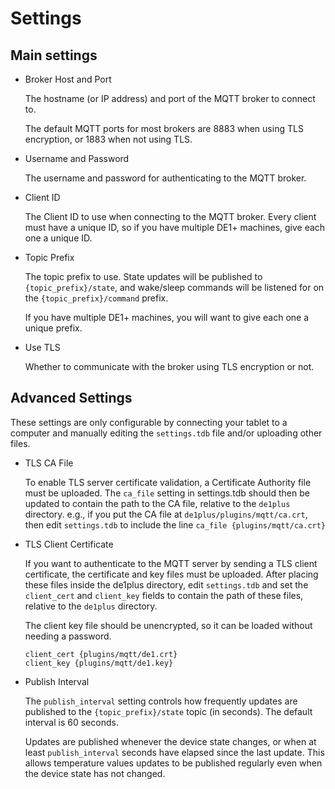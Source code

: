 # Settings

## Main settings

* Broker Host and Port

  The hostname (or IP address) and port of the MQTT broker to connect to.

  The default MQTT ports for most brokers are 8883 when using TLS encryption,
  or 1883 when not using TLS.

* Username and Password

  The username and password for authenticating to the MQTT broker.

* Client ID

  The Client ID to use when connecting to the MQTT broker.  Every client must
  have a unique ID, so if you have multiple DE1+ machines, give each one a
  unique ID.

* Topic Prefix

  The topic prefix to use.  State updates will be published to
  `{topic_prefix}/state`, and wake/sleep commands will be listened for on the
  `{topic_prefix}/command` prefix.

  If you have multiple DE1+ machines, you will want to give each one a unique
  prefix.

* Use TLS

  Whether to communicate with the broker using TLS encryption or not.

## Advanced Settings

These settings are only configurable by connecting your tablet to a computer
and manually editing the `settings.tdb` file and/or uploading other files.

* TLS CA File

  To enable TLS server certificate validation, a Certificate Authority file
  must be uploaded.  The `ca_file` setting in settings.tdb should then be
  updated to contain the path to the CA file, relative to the `de1plus`
  directory.  e.g., if you put the CA file at `de1plus/plugins/mqtt/ca.crt`,
  then edit `settings.tdb` to include the line `ca_file {plugins/mqtt/ca.crt}`

* TLS Client Certificate

  If you want to authenticate to the MQTT server by sending a TLS client
  certificate, the certificate and key files must be uploaded.  After placing
  these files inside the de1plus directory, edit `settings.tdb` and set the
  `client_cert` and `client_key` fields to contain the path of these files,
  relative to the `de1plus` directory.

  The client key file should be unencrypted, so it can be loaded without
  needing a password.

  ```
  client_cert {plugins/mqtt/de1.crt}
  client_key {plugins/mqtt/de1.key}
  ```

* Publish Interval

  The `publish_interval` setting controls how frequently updates are published
  to the `{topic_prefix}/state` topic (in seconds).  The default interval is 60
  seconds.

  Updates are published whenever the device state changes, or when at least
  `publish_interval` seconds have elapsed since the last update.  This allows
  temperature values updates to be published regularly even when the device
  state has not changed.
